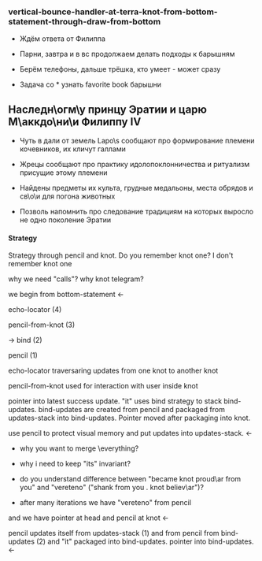 ### vertical-bounce-handler-at-terra-knot-from-bottom-statement-through-draw-from-bottom


* Ждём ответа от Филиппа

* Парни, завтра и в вс продолжаем делать подходы к барышням

* Берём телефоны, дальше трёшка, кто умеет - может сразу

* Задача со * узнать favorite book барышни



## Наследн\огм\у принцу Эратии и царю М\аккдо\ни\и Филиппу IV

* Чуть в дали от земель Lapo\s сообщают про формирование племени кочевников, их кличут галлами

* Жрецы сообщают про практику идолопоклонничества и ритуализм присущие этому племени

* Найдены предметы их культа, грудные медальоны, места обрядов и св\о\и для погона животных

* Позволь напомнить про следование традициям на которых выросло не одно поколение Эратии


#### Strategy

Strategy through pencil and knot. Do you remember knot one? I don't remember knot one

why we need "calls"? why knot telegram?

we begin from bottom-statement <-

echo-locator (4)

pencil-from-knot (3)

-> bind (2)

pencil (1)

echo-locator traversaring updates from one knot to another knot

pencil-from-knot used for interaction with user inside knot

pointer into latest success update. "it" uses bind strategy to stack bind-updates. bind-updates are created from pencil and packaged from updates-stack into bind-updates. Pointer moved after packaging into knot.

use pencil to protect visual memory and put updates into updates-stack. <-

* why you want to merge \everything?

* why i need to keep "its" invariant?

* do you understand difference between "became knot proud\ar from you" and "vereteno" ("shank from you . knot believ\ar")?

* after many iterations we have "vereteno" from pencil

and we have pointer at head and pencil at knot <-

pencil updates itself from updates-stack (1) and from pencil from bind-updates (2) and "it" packaged into bind-updates. pointer into bind-updates. <-

